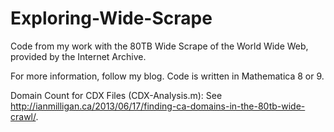 Exploring-Wide-Scrape
=====================

Code from my work with the 80TB Wide Scrape of the World Wide Web, provided by the Internet Archive.

For more information, follow my blog. Code is written in Mathematica 8 or 9.

Domain Count for CDX Files (CDX-Analysis.m): See http://ianmilligan.ca/2013/06/17/finding-ca-domains-in-the-80tb-wide-crawl/. 
